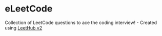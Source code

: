 # eLeetCode
Collection of LeetCode questions to ace the coding interview! - Created using [LeetHub v2](https://github.com/arunbhardwaj/LeetHub-2.0)

